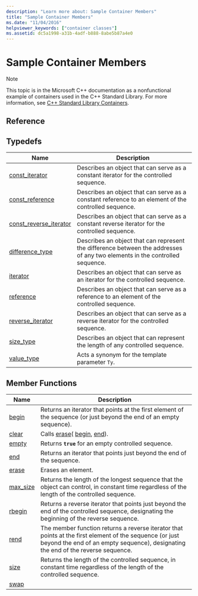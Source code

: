 ```yaml
---
description: "Learn more about: Sample Container Members"
title: "Sample Container Members"
ms.date: "11/04/2016"
helpviewer_keywords: ["container classes"]
ms.assetid: dc5a1998-a31b-4adf-b888-8abe5b87a4e0
---
```

# Sample Container Members

> [!NOTE]
> This topic is in the Microsoft C++ documentation as a nonfunctional example of containers used in the C++ Standard Library. For more information, see [C++ Standard Library Containers](../standard-library/stl-containers.md).

## Reference

## Typedefs

|Name|Description|
|-|-|
|[const_iterator](../standard-library/container-class-const-iterator.md)|Describes an object that can serve as a constant iterator for the controlled sequence.|
|[const_reference](../standard-library/container-class-const-reference.md)|Describes an object that can serve as a constant reference to an element of the controlled sequence.|
|[const_reverse_iterator](../standard-library/container-class-const-reverse-iterator.md)|Describes an object that can serve as a constant reverse iterator for the controlled sequence.|
|[difference_type](../standard-library/container-class-difference-type.md)|Describes an object that can represent the difference between the addresses of any two elements in the controlled sequence.|
|[iterator](../standard-library/container-class-iterator.md)|Describes an object that can serve as an iterator for the controlled sequence.|
|[reference](../standard-library/container-class-reference.md)|Describes an object that can serve as a reference to an element of the controlled sequence.|
|[reverse_iterator](../standard-library/container-class-reverse-iterator.md)|Describes an object that can serve as a reverse iterator for the controlled sequence.|
|[size_type](../standard-library/container-class-size-type.md)|Describes an object that can represent the length of any controlled sequence.|
|[value_type](../standard-library/container-class-value-type.md)|Acts a synonym for the template parameter `Ty`.|

## Member Functions

|Name|Description|
|-|-|
|[begin](../standard-library/container-class-begin.md)|Returns an iterator that points at the first element of the sequence (or just beyond the end of an empty sequence).|
|[clear](../standard-library/container-class-clear.md)|Calls [erase](../standard-library/container-class-erase.md)( [begin](../standard-library/container-class-begin.md), [end](../standard-library/container-class-end.md)).|
|[empty](../standard-library/container-class-empty.md)|Returns **`true`** for an empty controlled sequence.|
|[end](../standard-library/container-class-end.md)|Returns an iterator that points just beyond the end of the sequence.|
|[erase](../standard-library/container-class-erase.md)|Erases an element.|
|[max_size](../standard-library/container-class-max-size.md)|Returns the length of the longest sequence that the object can control, in constant time regardless of the length of the controlled sequence.|
|[rbegin](../standard-library/container-class-rbegin.md)|Returns a reverse iterator that points just beyond the end of the controlled sequence, designating the beginning of the reverse sequence.|
|[rend](../standard-library/container-class-rend.md)|The member function returns a reverse iterator that points at the first element of the sequence (or just beyond the end of an empty sequence), designating the end of the reverse sequence.|
|[size](../standard-library/container-class-size.md)|Returns the length of the controlled sequence, in constant time regardless of the length of the controlled sequence.|
|[swap](../standard-library/container-class-swap.md)
